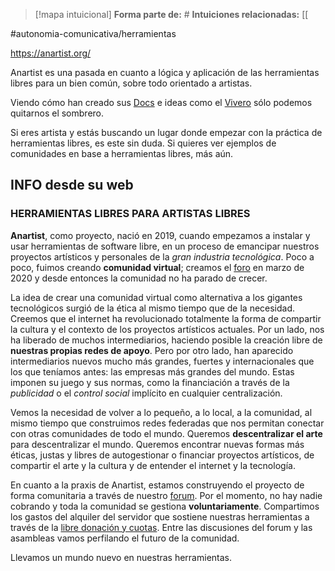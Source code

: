> [!mapa intuicional]
> **Forma parte de:** #
> **Intuiciones relacionadas:** [[


#autonomia-comunicativa/herramientas 

https://anartist.org/

Anartist es una pasada en cuanto a lógica y aplicación de las herramientas libres para un bien común, sobre todo orientado a artistas.

Viendo cómo han creado sus [Docs](https://docs.anartist.org/) e ideas como el [Vivero](https://vivero.anartist.org/) sólo podemos quitarnos el sombrero.

Si eres artista y estás buscando un lugar donde empezar con la práctica de herramientas libres, es este sin duda. Si quieres ver ejemplos de comunidades en base a herramientas libres, más aún.

## INFO desde su web
### HERRAMIENTAS LIBRES PARA ARTISTAS LIBRES

**Anartist**, como proyecto, nació en 2019, cuando empezamos a instalar y usar herramientas de software libre, en un proceso de emancipar nuestros proyectos artísticos y personales de la _gran industria tecnológica_. Poco a poco, fuimos creando **comunidad virtual**; creamos el [foro](https://forum.anartist.org) en marzo de 2020 y desde entonces la comunidad no ha parado de crecer.

La idea de crear una comunidad virtual como alternativa a los gigantes tecnológicos surgió de la ética al mismo tiempo que de la necesidad. Creemos que el internet ha revolucionado totalmente la forma de compartir la cultura y el contexto de los proyectos artísticos actuales. Por un lado, nos ha liberado de muchos intermediarios, haciendo posible la creación libre de **nuestras propias redes de apoyo**. Pero por otro lado, han aparecido intermediarios nuevos mucho más grandes, fuertes y internacionales que los que teníamos antes: las empresas más grandes del mundo. Estas imponen su juego y sus normas, como la financiación a través de la _publicidad_ o el _control social_ implícito en cualquier centralización.

Vemos la necesidad de volver a lo pequeño, a lo local, a la comunidad, al mismo tiempo que construimos redes federadas que nos permitan conectar con otras comunidades de todo el mundo. Queremos **descentralizar el arte** para descentralizar el mundo. Queremos encontrar nuevas formas más éticas, justas y libres de autogestionar o financiar proyectos artísticos, de compartir el arte y la cultura y de entender el internet y la tecnología.

En cuanto a la praxis de Anartist, estamos construyendo el proyecto de forma comunitaria a través de nuestro [forum](https://forum.anartist.org). Por el momento, no hay nadie cobrando y toda la comunidad se gestiona **voluntariamente**. Compartimos los gastos del alquiler del servidor que sostiene nuestras herramientas a través de la [libre donación y cuotas](https://opencollective.com/anartist). Entre las discusiones del forum y las asambleas vamos perfilando el futuro de la comunidad.

Llevamos un mundo nuevo en nuestras herramientas.

